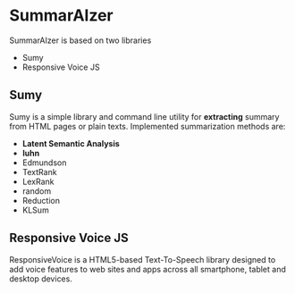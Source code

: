 # SummarAIzer

SummarAIzer is based on two libraries
- Sumy
- Responsive Voice JS

## Sumy

Sumy is a simple library and command line utility for **extracting** summary from HTML pages or plain texts. Implemented summarization methods are:

- **Latent Semantic Analysis**
- **luhn**
- Edmundson
- TextRank
- LexRank
- random
- Reduction
- KLSum

## Responsive Voice JS

ResponsiveVoice is a HTML5-based Text-To-Speech library designed to add voice features to web sites and apps across all smartphone, tablet and desktop devices.